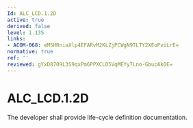 ```yaml
---
Id: ALC_LCD.1.2D
active: true
derived: false
level: 1.135
links:
- ACOM-068: eMSHRniaXlp4EFARvM2KLZjPCWgN9TLTY2XEoPviLrE=
normative: true
ref: ''
reviewed: gYxD8709L3S9qxPm6PPXCL05VqMEYy7Lno-GbucAk0E=
---
```


# ALC_LCD.1.2D

The developer shall provide life-cycle definition documentation.